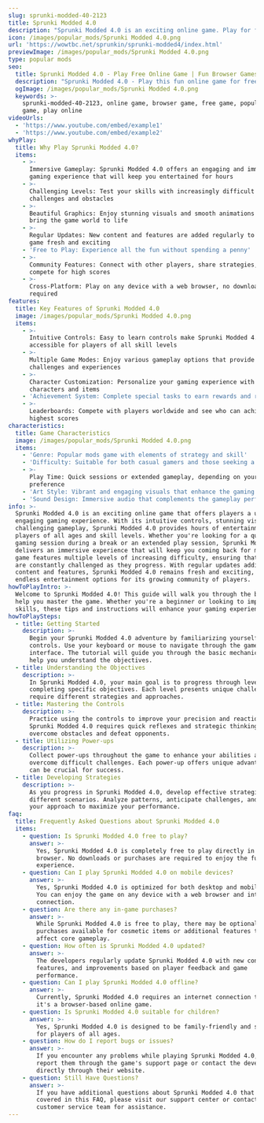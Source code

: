 ```yaml
---
slug: sprunki-modded-40-2123
title: Sprunki Modded 4.0
description: "Sprunki Modded 4.0 is an exciting online game. Play for free directly in your browser!"
icon: /images/popular_mods/Sprunki Modded 4.0.png
url: 'https://wowtbc.net/sprunkin/sprunki-modded4/index.html'
previewImage: /images/popular_mods/Sprunki Modded 4.0.png
type: popular mods
seo:
  title: Sprunki Modded 4.0 - Play Free Online Game | Fun Browser Games
  description: "Sprunki Modded 4.0 - Play this fun online game for free in your browser. No download required!"
  ogImage: /images/popular_mods/Sprunki Modded 4.0.png
  keywords: >-
    sprunki-modded-40-2123, online game, browser game, free game, popular mods
    game, play online
videoUrls:
  - 'https://www.youtube.com/embed/example1'
  - 'https://www.youtube.com/embed/example2'
whyPlay:
  title: Why Play Sprunki Modded 4.0?
  items:
    - >-
      Immersive Gameplay: Sprunki Modded 4.0 offers an engaging and immersive
      gaming experience that will keep you entertained for hours
    - >-
      Challenging Levels: Test your skills with increasingly difficult
      challenges and obstacles
    - >-
      Beautiful Graphics: Enjoy stunning visuals and smooth animations that
      bring the game world to life
    - >-
      Regular Updates: New content and features are added regularly to keep the
      game fresh and exciting
    - 'Free to Play: Experience all the fun without spending a penny'
    - >-
      Community Features: Connect with other players, share strategies, and
      compete for high scores
    - >-
      Cross-Platform: Play on any device with a web browser, no downloads
      required
features:
  title: Key Features of Sprunki Modded 4.0
  image: /images/popular_mods/Sprunki Modded 4.0.png
  items:
    - >-
      Intuitive Controls: Easy to learn controls make Sprunki Modded 4.0
      accessible for players of all skill levels
    - >-
      Multiple Game Modes: Enjoy various gameplay options that provide different
      challenges and experiences
    - >-
      Character Customization: Personalize your gaming experience with unique
      characters and items
    - 'Achievement System: Complete special tasks to earn rewards and recognition'
    - >-
      Leaderboards: Compete with players worldwide and see who can achieve the
      highest scores
characteristics:
  title: Game Characteristics
  image: /images/popular_mods/Sprunki Modded 4.0.png
  items:
    - 'Genre: Popular mods game with elements of strategy and skill'
    - 'Difficulty: Suitable for both casual gamers and those seeking a challenge'
    - >-
      Play Time: Quick sessions or extended gameplay, depending on your
      preference
    - 'Art Style: Vibrant and engaging visuals that enhance the gaming experience'
    - 'Sound Design: Immersive audio that complements the gameplay perfectly'
info: >-
  Sprunki Modded 4.0 is an exciting online game that offers players a unique and
  engaging gaming experience. With its intuitive controls, stunning visuals, and
  challenging gameplay, Sprunki Modded 4.0 provides hours of entertainment for
  players of all ages and skill levels. Whether you're looking for a quick
  gaming session during a break or an extended play session, Sprunki Modded 4.0
  delivers an immersive experience that will keep you coming back for more. The
  game features multiple levels of increasing difficulty, ensuring that players
  are constantly challenged as they progress. With regular updates adding new
  content and features, Sprunki Modded 4.0 remains fresh and exciting, providing
  endless entertainment options for its growing community of players.
howToPlayIntro: >-
  Welcome to Sprunki Modded 4.0! This guide will walk you through the basics and
  help you master the game. Whether you're a beginner or looking to improve your
  skills, these tips and instructions will enhance your gaming experience.
howToPlaySteps:
  - title: Getting Started
    description: >-
      Begin your Sprunki Modded 4.0 adventure by familiarizing yourself with the
      controls. Use your keyboard or mouse to navigate through the game
      interface. The tutorial will guide you through the basic mechanics and
      help you understand the objectives.
  - title: Understanding the Objectives
    description: >-
      In Sprunki Modded 4.0, your main goal is to progress through levels by
      completing specific objectives. Each level presents unique challenges that
      require different strategies and approaches.
  - title: Mastering the Controls
    description: >-
      Practice using the controls to improve your precision and reaction time.
      Sprunki Modded 4.0 requires quick reflexes and strategic thinking to
      overcome obstacles and defeat opponents.
  - title: Utilizing Power-ups
    description: >-
      Collect power-ups throughout the game to enhance your abilities and
      overcome difficult challenges. Each power-up offers unique advantages that
      can be crucial for success.
  - title: Developing Strategies
    description: >-
      As you progress in Sprunki Modded 4.0, develop effective strategies for
      different scenarios. Analyze patterns, anticipate challenges, and adapt
      your approach to maximize your performance.
faq:
  title: Frequently Asked Questions about Sprunki Modded 4.0
  items:
    - question: Is Sprunki Modded 4.0 free to play?
      answer: >-
        Yes, Sprunki Modded 4.0 is completely free to play directly in your web
        browser. No downloads or purchases are required to enjoy the full game
        experience.
    - question: Can I play Sprunki Modded 4.0 on mobile devices?
      answer: >-
        Yes, Sprunki Modded 4.0 is optimized for both desktop and mobile play.
        You can enjoy the game on any device with a web browser and internet
        connection.
    - question: Are there any in-game purchases?
      answer: >-
        While Sprunki Modded 4.0 is free to play, there may be optional in-game
        purchases available for cosmetic items or additional features that don't
        affect core gameplay.
    - question: How often is Sprunki Modded 4.0 updated?
      answer: >-
        The developers regularly update Sprunki Modded 4.0 with new content,
        features, and improvements based on player feedback and game
        performance.
    - question: Can I play Sprunki Modded 4.0 offline?
      answer: >-
        Currently, Sprunki Modded 4.0 requires an internet connection to play as
        it's a browser-based online game.
    - question: Is Sprunki Modded 4.0 suitable for children?
      answer: >-
        Yes, Sprunki Modded 4.0 is designed to be family-friendly and suitable
        for players of all ages.
    - question: How do I report bugs or issues?
      answer: >-
        If you encounter any problems while playing Sprunki Modded 4.0, you can
        report them through the game's support page or contact the developers
        directly through their website.
    - question: Still Have Questions?
      answer: >-
        If you have additional questions about Sprunki Modded 4.0 that aren't
        covered in this FAQ, please visit our support center or contact our
        customer service team for assistance.
---
```


